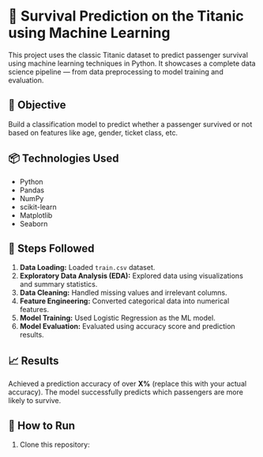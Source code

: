 # 🚢 Survival Prediction on the Titanic using Machine Learning

This project uses the classic Titanic dataset to predict passenger survival using machine learning techniques in Python. It showcases a complete data science pipeline — from data preprocessing to model training and evaluation.

## 🧠 Objective

Build a classification model to predict whether a passenger survived or not based on features like age, gender, ticket class, etc.

## 📦 Technologies Used

- Python
- Pandas
- NumPy
- scikit-learn
- Matplotlib
- Seaborn

## 🧹 Steps Followed

1. **Data Loading:** Loaded `train.csv` dataset.
2. **Exploratory Data Analysis (EDA):** Explored data using visualizations and summary statistics.
3. **Data Cleaning:** Handled missing values and irrelevant columns.
4. **Feature Engineering:** Converted categorical data into numerical features.
5. **Model Training:** Used Logistic Regression as the ML model.
6. **Model Evaluation:** Evaluated using accuracy score and prediction results.

## 📈 Results

Achieved a prediction accuracy of over **X%** (replace this with your actual accuracy). The model successfully predicts which passengers are more likely to survive.

## 🚀 How to Run

1. Clone this repository:
